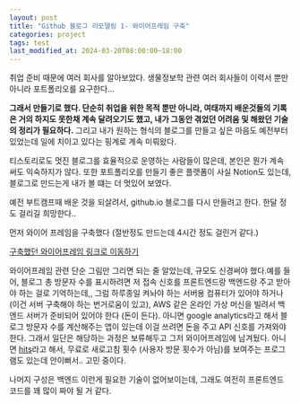 ```yaml
---
layout: post
title: "Github 블로그 리모델링 1- 와이어프레임 구축"
categories: project
tags: test
last_modified_at: 2024-03-20T08:00:00~18:00
---
```



취업 준비 때문에 여러 회사를 알아보았다. 생물정보학 관련 여러 회사들이 이력서 뿐만 아니라 포트폴리오를 요구한다... 

**그래서 만들기로 했다. 단순히 취업을 위한 목적 뿐만 아니라, 여태까지 배운것들의 기록은 거의 하지도 못한채 계속 달려오기도 했고, 내가 그동안 겪었던 어려움 및 해왔던 기술의 정리가 필요하다.** 그리고 내가 원하는 형식의 블로그를 만들고 싶은 마음도 예전부터 있었는데 일에 치이고 있다는 핑계로 계속 미뤄왔다.

티스토리로도 멋진 블로그를 효율적으로 운영하는 사람들이 많은데, 본인은 뭔가 계속 써도 익숙하지가 않다. 또한 포트폴리오를 만들기 좋은 플랫폼이 사실 Notion도 있는데, 블로그로 만드는게 내가 볼 떄는 더 멋있어 보였다. 

예전 부트캠프때 배운 것을 되살려서, github.io 블로그를 다시 만들려고 한다. 한달 정도 걸리길 희망한다.. 
 
먼저 와이어 프레임을 구축했다 (절반정도 만드는데 4시간 정도 걸린거 같다.) 

[구축했던 와이어프레임 링크로 이동하기](https://www.figma.com/file/aiXo8QPrCS9tobL07GAPr7/Untitled?type=design&node-id=0-1&mode=design&t=wNpWMvtzpIAU6ybo-0)


와이어프레임 관련 단순 그림만 그리면 되는 줄 알았는데, 규모도 신경써야 했다.예를 들어, 블로그 총 방문자 수를 표시하려면 저 접속 신호를 프론트엔드랑 백엔드랑 주고 받아야 하는 걸로 기억하는데,, 그럼 하루종일 켜놔야 하는 서버용 컴퓨터가 있어야 하거나 (이건 서버 구축해야 하는 번거로움이 있고), AWS 같은 온라인 가상 머신을 빌려서 백엔드 서버가 준비되어 있어야 한다 (돈이 든다). 아니면 google analytics라고 해서 블로그 방문자 수를 계산해주는 앱이 있는데 이걸 쓰려면 돈을 주고 API 신호를 가져와야 한다. 그래서 일단은 해당하는 과정은 보류해두고 그저 와이어프레임에 남겨뒀다. 아니면 [hits](https://hits.seeyoufarm.com/)라고 해서, 무료로 새로고침 횟수 (사용자 방문 횟수가 아님)를 보여주는 프로그램도 있는데 안이뻐서.. 고민 중이다.  

나머지 구성은 백엔드 이런게 필요한 기술이 없어보이는데, 그래도 여전히 프론트엔드 코드를 꽤 많이 짜야 될 거 같다.  